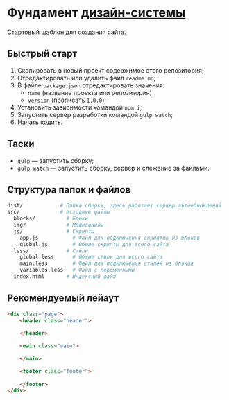 # Фундамент [дизайн-системы](https://github.com/constlab/sedona)

Стартовый шаблон для создания сайта.

## Быстрый старт

1. Скопировать в новый проект содержимое этого репозитория;
2. Отредактировать или удалить файл `readme.md`;
3. В файле `package.json` отредактировать значения:
	* `name` (название проекта или репозитория)
	* `version` (прописать `1.0.0`);
4. Установить зависимости командой `npm i`;
5. Запустить сервер разработки командой `gulp watch`;
6. Начать кодить.

## Таски

* `gulp` — запустить сборку;
* `gulp watch` — запустить сборку, сервер и слежение за файлами.

## Структура папок и файлов

```bash
dist/            # Папка сборки, здесь работает сервер автообновлений 
src/             # Исходные файлы
  blocks/          # Блоки
  img/             # Медиафайлы
  js/              # Скрипты
    app.js           # Файл для подключения скриптов из блоков
    global.js        # Общие скрипты для всего сайта
  less/            # Стили
    global.less      # Общие стили для всего сайта
    main.less        # Файл для подключения стилей из блоков
    variables.less   # Файл с переменными
  index.html       # Индексный файл
```

## Рекомендуемый лейаут

```html
<div class="page">
	<header class="header">
		
	</header>

	<main class="main">
		
	</main>

	<footer class="footer">
		
	</footer>
</div>
```
